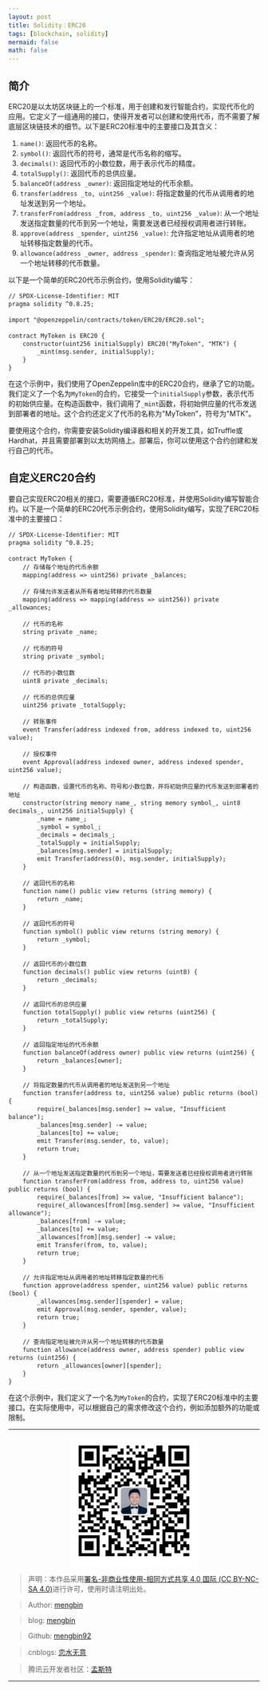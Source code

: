 ```yaml
---
layout: post
title: Solidity：ERC20
tags: [blockchain, solidity]
mermaid: false
math: false
---  
```


## 简介

ERC20是以太坊区块链上的一个标准，用于创建和发行智能合约，实现代币化的应用。它定义了一组通用的接口，使得开发者可以创建和使用代币，而不需要了解底层区块链技术的细节。以下是ERC20标准中的主要接口及其含义：

1. `name()`: 返回代币的名称。
2. `symbol()`: 返回代币的符号，通常是代币名称的缩写。
3. `decimals()`: 返回代币的小数位数，用于表示代币的精度。
4. `totalSupply()`: 返回代币的总供应量。
5. `balanceOf(address _owner)`: 返回指定地址的代币余额。
6. `transfer(address _to, uint256 _value)`: 将指定数量的代币从调用者的地址发送到另一个地址。
7. `transferFrom(address _from, address _to, uint256 _value)`: 从一个地址发送指定数量的代币到另一个地址，需要发送者已经授权调用者进行转账。
8. `approve(address _spender, uint256 _value)`: 允许指定地址从调用者的地址转移指定数量的代币。
9. `allowance(address _owner, address _spender)`: 查询指定地址被允许从另一个地址转移的代币数量。

以下是一个简单的ERC20代币示例合约，使用Solidity编写：

```solidity
// SPDX-License-Identifier: MIT
pragma solidity ^0.8.25;

import "@openzeppelin/contracts/token/ERC20/ERC20.sol";

contract MyToken is ERC20 {
    constructor(uint256 initialSupply) ERC20("MyToken", "MTK") {
        _mint(msg.sender, initialSupply);
    }
}
```

在这个示例中，我们使用了OpenZeppelin库中的ERC20合约，继承了它的功能。我们定义了一个名为`MyToken`的合约，它接受一个`initialSupply`参数，表示代币的初始供应量。在构造函数中，我们调用了`_mint`函数，将初始供应量的代币发送到部署者的地址。这个合约还定义了代币的名称为"MyToken"，符号为"MTK"。

要使用这个合约，你需要安装Solidity编译器和相关的开发工具，如Truffle或Hardhat，并且需要部署到以太坊网络上。部署后，你可以使用这个合约创建和发行自己的代币。

## 自定义ERC20合约

要自己实现ERC20相关的接口，需要遵循ERC20标准，并使用Solidity编写智能合约。以下是一个简单的ERC20代币示例合约，使用Solidity编写，实现了ERC20标准中的主要接口：

```solidity
// SPDX-License-Identifier: MIT
pragma solidity ^0.8.25;

contract MyToken {
    // 存储每个地址的代币余额
    mapping(address => uint256) private _balances;

    // 存储允许发送者从所有者地址转移的代币数量
    mapping(address => mapping(address => uint256)) private _allowances;

    // 代币的名称
    string private _name;

    // 代币的符号
    string private _symbol;

    // 代币的小数位数
    uint8 private _decimals;

    // 代币的总供应量
    uint256 private _totalSupply;

    // 转账事件
    event Transfer(address indexed from, address indexed to, uint256 value);

    // 授权事件
    event Approval(address indexed owner, address indexed spender, uint256 value);

    // 构造函数，设置代币的名称、符号和小数位数，并将初始供应量的代币发送到部署者的地址
    constructor(string memory name_, string memory symbol_, uint8 decimals_, uint256 initialSupply) {
        _name = name_;
        _symbol = symbol_;
        _decimals = decimals_;
        _totalSupply = initialSupply;
        _balances[msg.sender] = initialSupply;
        emit Transfer(address(0), msg.sender, initialSupply);
    }

    // 返回代币的名称
    function name() public view returns (string memory) {
        return _name;
    }

    // 返回代币的符号
    function symbol() public view returns (string memory) {
        return _symbol;
    }

    // 返回代币的小数位数
    function decimals() public view returns (uint8) {
        return _decimals;
    }

    // 返回代币的总供应量
    function totalSupply() public view returns (uint256) {
        return _totalSupply;
    }

    // 返回指定地址的代币余额
    function balanceOf(address owner) public view returns (uint256) {
        return _balances[owner];
    }

    // 将指定数量的代币从调用者的地址发送到另一个地址
    function transfer(address to, uint256 value) public returns (bool) {
        require(_balances[msg.sender] >= value, "Insufficient balance");
        _balances[msg.sender] -= value;
        _balances[to] += value;
        emit Transfer(msg.sender, to, value);
        return true;
    }

    // 从一个地址发送指定数量的代币到另一个地址，需要发送者已经授权调用者进行转账
    function transferFrom(address from, address to, uint256 value) public returns (bool) {
        require(_balances[from] >= value, "Insufficient balance");
        require(_allowances[from][msg.sender] >= value, "Insufficient allowance");
        _balances[from] -= value;
        _balances[to] += value;
        _allowances[from][msg.sender] -= value;
        emit Transfer(from, to, value);
        return true;
    }

    // 允许指定地址从调用者的地址转移指定数量的代币
    function approve(address spender, uint256 value) public returns (bool) {
        _allowances[msg.sender][spender] = value;
        emit Approval(msg.sender, spender, value);
        return true;
    }

    // 查询指定地址被允许从另一个地址转移的代币数量
    function allowance(address owner, address spender) public view returns (uint256) {
        return _allowances[owner][spender];
    }
}
```

在这个示例中，我们定义了一个名为`MyToken`的合约，实现了ERC20标准中的主要接口。在实际使用中，可以根据自己的需求修改这个合约，例如添加额外的功能或限制。  

---

<div align="center">
  <img src="../img/qrcode_wechat.jpg" alt="孟斯特">
</div>

> 声明：本作品采用[署名-非商业性使用-相同方式共享 4.0 国际 (CC BY-NC-SA 4.0)](https://creativecommons.org/licenses/by-nc-sa/4.0/deed.zh)进行许可，使用时请注明出处。  

> Author: [mengbin](mengbin1992@outlook.com)  

> blog: [mengbin](https://mengbin.top)  

> Github: [mengbin92](https://mengbin92.github.io/)  

> cnblogs: [恋水无意](https://www.cnblogs.com/lianshuiwuyi/)  

> 腾讯云开发者社区：[孟斯特](https://cloud.tencent.com/developer/user/6649301)  

---
